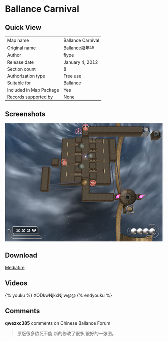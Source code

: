 # Ballance Carnival

## Quick View

|||
|:---|:---|
|Map name|Ballance Carnival|
|Original name|Ballance嘉年华|
|Author|fiype|
|Release date|January 4, 2012|
|Section count|8|
|Authorization type|Free use|
|Suitable for|Ballance|
|Included in Map Package|Yes|
|Records supported by|None|

## Screenshots

![img](../../../assets/customMapIndex/ballanceCarnival.jpg)


## Download

[Mediafire](https://www.mediafire.com/download/zpk912aennctbfq)


## Videos

{% youku %} XODkwNjkxNjIw@@ {% endyouku %}


## Comments

**qwezxc385** comments on Chinese Ballance Forum

> 原版很多欲死不能,新的修改了很多,很好的一张图。

